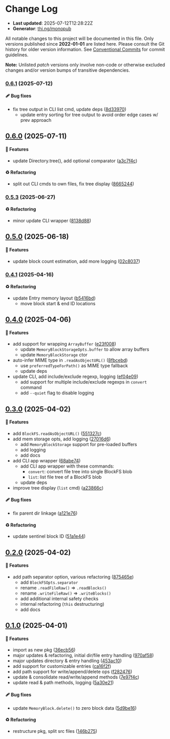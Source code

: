 # Change Log

- **Last updated**: 2025-07-12T12:28:22Z
- **Generator**: [thi.ng/monopub](https://thi.ng/monopub)

All notable changes to this project will be documented in this file.
Only versions published since **2022-01-01** are listed here.
Please consult the Git history for older version information.
See [Conventional Commits](https://conventionalcommits.org/) for commit guidelines.

**Note:** Unlisted _patch_ versions only involve non-code or otherwise excluded changes
and/or version bumps of transitive dependencies.

### [0.6.1](https://github.com/thi-ng/umbrella/tree/@thi.ng/block-fs@0.6.1) (2025-07-12)

#### 🩹 Bug fixes

- fix tree output in CLI list cmd, update deps ([8d33970](https://github.com/thi-ng/umbrella/commit/8d33970))
  - update entry sorting for tree output to avoid order edge cases w/ prev approach

## [0.6.0](https://github.com/thi-ng/umbrella/tree/@thi.ng/block-fs@0.6.0) (2025-07-11)

#### 🚀 Features

- update Directory.tree(), add optional comparator ([a3c7f4c](https://github.com/thi-ng/umbrella/commit/a3c7f4c))

#### ♻️ Refactoring

- split out CLI cmds to own files, fix tree display ([8665244](https://github.com/thi-ng/umbrella/commit/8665244))

### [0.5.3](https://github.com/thi-ng/umbrella/tree/@thi.ng/block-fs@0.5.3) (2025-06-27)

#### ♻️ Refactoring

- minor update CLI wrapper ([8138d88](https://github.com/thi-ng/umbrella/commit/8138d88))

## [0.5.0](https://github.com/thi-ng/umbrella/tree/@thi.ng/block-fs@0.5.0) (2025-06-18)

#### 🚀 Features

- update block count estimation, add more logging ([02c8037](https://github.com/thi-ng/umbrella/commit/02c8037))

### [0.4.1](https://github.com/thi-ng/umbrella/tree/@thi.ng/block-fs@0.4.1) (2025-04-16)

#### ♻️ Refactoring

- update Entry memory layout ([b5416bd](https://github.com/thi-ng/umbrella/commit/b5416bd))
  - move block start & end ID locations

## [0.4.0](https://github.com/thi-ng/umbrella/tree/@thi.ng/block-fs@0.4.0) (2025-04-06)

#### 🚀 Features

- add support for wrapping `ArrayBuffer` ([e23f008](https://github.com/thi-ng/umbrella/commit/e23f008))
  - update `MemoryBlockStorageOpts.buffer` to allow array buffers
  - update `MemoryBlockStorage` ctor
- auto-infer MIME type in `.readAsObjectURL()` ([8fbcebd](https://github.com/thi-ng/umbrella/commit/8fbcebd))
  - use `preferredTypeForPath()` as MIME type fallback
  - update deps
- update CLI, add include/exclude regexp, logging ([ef04e09](https://github.com/thi-ng/umbrella/commit/ef04e09))
  - add support for multiple include/exclude regexps in `convert` command
  - add `--quiet` flag to disable logging

## [0.3.0](https://github.com/thi-ng/umbrella/tree/@thi.ng/block-fs@0.3.0) (2025-04-02)

#### 🚀 Features

- add `BlockFS.readAsObjectURL()` ([551327c](https://github.com/thi-ng/umbrella/commit/551327c))
- add mem storage opts, add logging ([27016d6](https://github.com/thi-ng/umbrella/commit/27016d6))
  - add `MemoryBlockStorage` support for pre-loaded buffers
  - add logging
  - add docs
- add CLI app wrapper ([68abe74](https://github.com/thi-ng/umbrella/commit/68abe74))
  - add CLI app wrapper with these commands:
    - `convert`: convert file tree into single BlockFS blob
    - `list`: list file tree of a BlockFS blob
  - update deps
- improve tree display (`list` cmd) ([a23866c](https://github.com/thi-ng/umbrella/commit/a23866c))

#### 🩹 Bug fixes

- fix parent dir linkage ([a121e76](https://github.com/thi-ng/umbrella/commit/a121e76))

#### ♻️ Refactoring

- update sentinel block ID ([51a1e44](https://github.com/thi-ng/umbrella/commit/51a1e44))

## [0.2.0](https://github.com/thi-ng/umbrella/tree/@thi.ng/block-fs@0.2.0) (2025-04-02)

#### 🚀 Features

- add path separator option, various refactoring ([875465e](https://github.com/thi-ng/umbrella/commit/875465e))
  - add `BlockFSOpts.separator`
  - rename `.readFileRaw()` => `.readBlocks()`
  - rename `.writeFileRaw()` => `.writeBlocks()`
  - add additional internal safety checks
  - internal refactoring (`this` destructuring)
  - add docs

## [0.1.0](https://github.com/thi-ng/umbrella/tree/@thi.ng/block-fs@0.1.0) (2025-04-01)

#### 🚀 Features

- import as new pkg ([36ecb56](https://github.com/thi-ng/umbrella/commit/36ecb56))
- major updates & refactoring, initial dir/file entry handling ([970af58](https://github.com/thi-ng/umbrella/commit/970af58))
- major updates directory & entry handling ([453ac10](https://github.com/thi-ng/umbrella/commit/453ac10))
- add support for customizable entries ([ca16f2f](https://github.com/thi-ng/umbrella/commit/ca16f2f))
- add path support for write/append/delete ops ([f282476](https://github.com/thi-ng/umbrella/commit/f282476))
- update & consolidate read/write/append methods ([7e97f4c](https://github.com/thi-ng/umbrella/commit/7e97f4c))
- update read & path methods, logging ([5a30e21](https://github.com/thi-ng/umbrella/commit/5a30e21))

#### 🩹 Bug fixes

- update `MemoryBlock.delete()` to zero block data ([5d9be16](https://github.com/thi-ng/umbrella/commit/5d9be16))

#### ♻️ Refactoring

- restructure pkg, split src files ([146b275](https://github.com/thi-ng/umbrella/commit/146b275))
